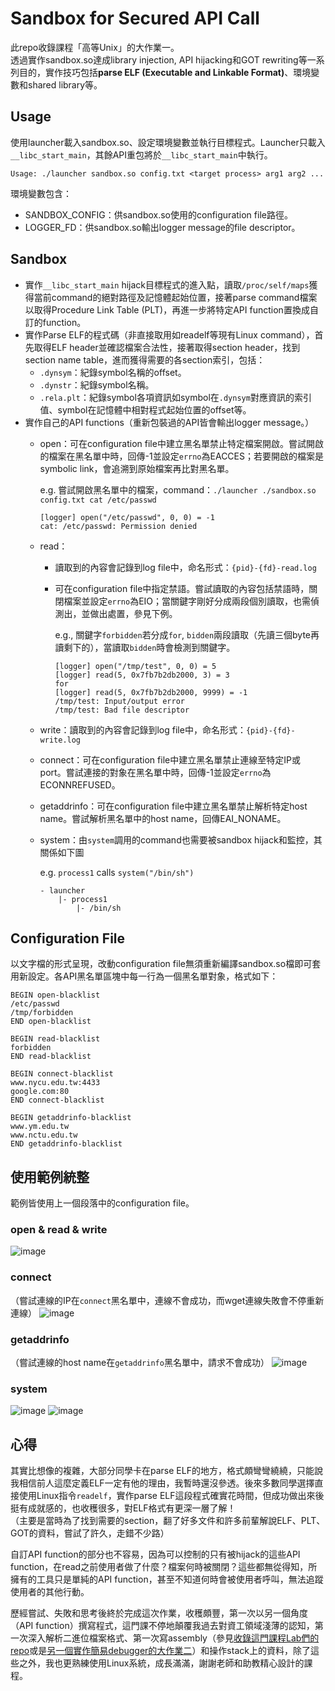 # Sandbox for Secured API Call
此repo收錄課程「高等Unix」的大作業一。  
透過實作sandbox.so達成library injection, API hijacking和GOT rewriting等一系列目的，實作技巧包括**parse ELF (Executable and Linkable Format)**、環境變數和shared library等。

## Usage
使用launcher載入sandbox.so、設定環境變數並執行目標程式。Launcher只載入```__libc_start_main```，其餘API重包將於```__libc_start_main```中執行。
```
Usage: ./launcher sandbox.so config.txt <target process> arg1 arg2 ...
```
環境變數包含：
- SANDBOX_CONFIG：供sandbox.so使用的configuration file路徑。
- LOGGER_FD：供sandbox.so輸出logger message的file descriptor。

## Sandbox
- 實作```__libc_start_main``` hijack目標程式的進入點，讀取```/proc/self/maps```獲得當前command的絕對路徑及記憶體起始位置，接著parse command檔案以取得Procedure Link Table (PLT)，再進一步將特定API function置換成自訂的function。
- 實作Parse ELF的程式碼（非直接取用如readelf等現有Linux command），首先取得ELF header並確認檔案合法性，接著取得section header，找到section name table，進而獲得需要的各section索引，包括：
    - ```.dynsym```：紀錄symbol名稱的offset。
    - ```.dynstr```：紀錄symbol名稱。
    - ```.rela.plt```：紀錄symbol各項資訊如symbol在```.dynsym```對應資訊的索引值、symbol在記憶體中相對程式起始位置的offset等。
- 實作自己的API functions（重新包裝過的API皆會輸出logger message。）
    - open：可在configuration file中建立黑名單禁止特定檔案開啟。嘗試開啟的檔案在黑名單中時，回傳-1並設定```errno```為EACCES；若要開啟的檔案是symbolic link，會追溯到原始檔案再比對黑名單。  
            
        e.g. 嘗試開啟黑名單中的檔案，command：```./launcher ./sandbox.so config.txt cat /etc/passwd```  
        ```
        [logger] open("/etc/passwd", 0, 0) = -1
        cat: /etc/passwd: Permission denied
        ```
    - read：
        - 讀取到的內容會記錄到log file中，命名形式：```{pid}-{fd}-read.log```
        - 可在configuration file中指定禁語。嘗試讀取的內容包括禁語時，關閉檔案並設定```errno```為EIO；當關鍵字剛好分成兩段個別讀取，也需偵測出，並做出處置，參見下例。  
        
            e.g., 關鍵字```forbidden```若分成```for```, ```bidden```兩段讀取（先讀三個byte再讀剩下的），當讀取```bidden```時會檢測到關鍵字。
            ```
            [logger] open("/tmp/test", 0, 0) = 5
            [logger] read(5, 0x7fb7b2db2000, 3) = 3
            for
            [logger] read(5, 0x7fb7b2db2000, 9999) = -1
            /tmp/test: Input/output error
            /tmp/test: Bad file descriptor
            ```
    - write：讀取到的內容會記錄到log file中，命名形式：```{pid}-{fd}-write.log```
    - connect：可在configuration file中建立黑名單禁止連線至特定IP或port。嘗試連接的對象在黑名單中時，回傳-1並設定```errno```為ECONNREFUSED。
    - getaddrinfo：可在configuration file中建立黑名單禁止解析特定host name。嘗試解析黑名單中的host name，回傳EAI_NONAME。
    - system：由```system```調用的command也需要被sandbox hijack和監控，其關係如下圖  

        e.g. ```process1``` calls ```system("/bin/sh")```
        ```
        - launcher
            |- process1
                |- /bin/sh
        ```
    
## Configuration File
以文字檔的形式呈現，改動configuration file無須重新編譯sandbox.so檔即可套用新設定。各API黑名單區塊中每一行為一個黑名單對象，格式如下：
```
BEGIN open-blacklist
/etc/passwd
/tmp/forbidden
END open-blacklist

BEGIN read-blacklist
forbidden
END read-blacklist

BEGIN connect-blacklist
www.nycu.edu.tw:4433
google.com:80
END connect-blacklist

BEGIN getaddrinfo-blacklist
www.ym.edu.tw
www.nctu.edu.tw
END getaddrinfo-blacklist
```

## 使用範例統整
範例皆使用上一個段落中的configuration file。
### open & read & write
![image](https://github.com/luckyjp6/Sandbox-for-Secure-API-Call/assets/96563567/9bcc68c2-0458-44f2-b908-a2cee5c25174)

### connect
（嘗試連線的IP在```connect```黑名單中，連線不會成功，而wget連線失敗會不停重新連線）
![image](https://github.com/luckyjp6/Sandbox-for-Secure-API-Call/assets/96563567/64e891db-bd4e-47a2-99d7-67e261fca5ac)

### getaddrinfo
（嘗試連線的host name在```getaddrinfo```黑名單中，請求不會成功）
![image](https://github.com/luckyjp6/Sandbox-for-Secure-API-Call/assets/96563567/0fc97d30-ffc2-4d88-a958-cfab7cf6ba21)

### system
![image](https://github.com/luckyjp6/Sandbox-for-Secure-API-Call/assets/96563567/ffdfe306-e8b6-4b52-8369-14c638742b13)
![image](https://github.com/luckyjp6/Sandbox-for-Secure-API-Call/assets/96563567/43c946f8-a10f-466b-9f86-fe46287f9207)

## 心得
其實比想像的複雜，大部分同學卡在parse ELF的地方，格式頗彎彎繞繞，只能說我相信前人這麼定義ELF一定有他的理由，我暫時還沒參透。後來多數同學選擇直接使用Linux指令```readelf```，實作parse ELF這段程式確實花時間，但成功做出來後挺有成就感的，也收穫很多，對ELF格式有更深一層了解！  
（主要是當時為了找到需要的section，翻了好多文件和許多前輩解說ELF、PLT、GOT的資料，嘗試了許久，走錯不少路）  

自訂API function的部分也不容易，因為可以控制的只有被hijack的這些API function，在read之前使用者做了什麼？檔案何時被關閉？這些都無從得知，所擁有的工具只是單純的API function，甚至不知道何時會被使用者呼叫，無法追蹤使用者的其他行動。  

歷經嘗試、失敗和思考後終於完成這次作業，收穫頗豐，第一次以另一個角度（API function）撰寫程式，這門課不停地顛覆我過去對資工領域淺薄的認知，第一次深入解析二進位檔案格式、第一次寫assembly（參見[收錄這門課程Lab們的repo](https://github.com/luckyjp6/Advance-Unix-Programming)或是[另一個實作簡易debugger的大作業二](https://github.com/luckyjp6/Simple-Debbuger)）和操作stack上的資料，除了這些之外，我也更熟練使用Linux系統，成長滿滿，謝謝老師和助教精心設計的課程。

